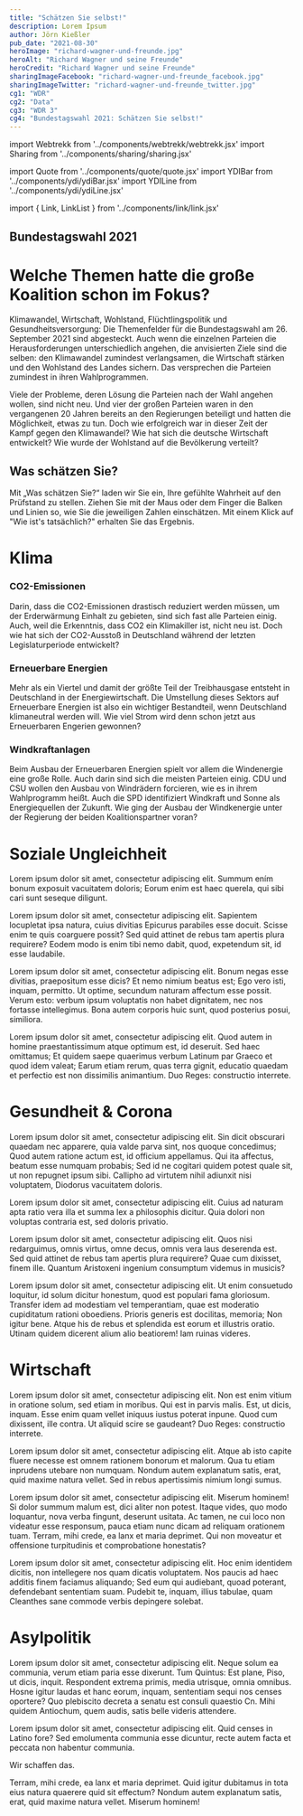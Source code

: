 ```yaml
---
title: "Schätzen Sie selbst!"
description: Lorem Ipsum
author: Jörn Kießler
pub_date: "2021-08-30"
heroImage: "richard-wagner-und-freunde.jpg"
heroAlt: "Richard Wagner und seine Freunde"
heroCredit: "Richard Wagner und seine Freunde"
sharingImageFacebook: "richard-wagner-und-freunde_facebook.jpg"
sharingImageTwitter: "richard-wagner-und-freunde_twitter.jpg"
cg1: "WDR"
cg2: "Data"
cg3: "WDR 3"
cg4: "Bundestagswahl 2021: Schätzen Sie selbst!"
---
```


import Webtrekk from '../components/webtrekk/webtrekk.jsx'
import Sharing from '../components/sharing/sharing.jsx'

import Quote from '../components/quote/quote.jsx'
import YDIBar from '../components/ydi/ydiBar.jsx'
import YDILine from '../components/ydi/ydiLine.jsx'

import { Link, LinkList } from '../components/link/link.jsx'

## Bundestagswahl 2021
# Welche Themen hatte die große Koalition schon im Fokus?
Klimawandel, Wirtschaft, Wohlstand, Flüchtlingspolitik und Gesundheitsversorgung: Die Themenfelder für die Bundestagswahl am 26. September 2021 sind abgesteckt. Auch wenn die einzelnen Parteien die Herausforderungen unterschiedlich angehen, die anvisierten Ziele sind die selben: den Klimawandel zumindest verlangsamen, die Wirtschaft stärken und den Wohlstand des Landes sichern. Das versprechen die Parteien zumindest in ihren Wahlprogrammen.

Viele der Probleme, deren Lösung die Parteien nach der Wahl angehen wollen, sind nicht neu. Und vier der großen Parteien waren in den vergangenen 20 Jahren bereits an den Regierungen beteiligt und hatten die Möglichkeit, etwas zu tun. Doch wie erfolgreich war in dieser Zeit der Kampf gegen den Klimawandel? Wie hat sich die deutsche Wirtschaft entwickelt? Wie wurde der Wohlstand auf die Bevölkerung verteilt?

## Was schätzen Sie?
Mit „Was schätzen Sie?“ laden wir Sie ein, Ihre gefühlte Wahrheit auf den Prüfstand zu stellen. Ziehen Sie mit der Maus oder dem Finger die Balken und Linien so, wie Sie die jeweiligen Zahlen einschätzen. Mit einem Klick auf "Wie ist's tatsächlich?" erhalten Sie das Ergebnis.


# Klima

### CO2-Emissionen
Darin, dass die CO2-Emissionen drastisch reduziert werden müssen, um der Erderwärmung Einhalt zu gebieten, sind sich fast alle Parteien einig. Auch, weil die Erkenntnis, dass CO2 ein Klimakiller ist, nicht neu ist. Doch wie hat sich der CO2-Ausstoß in Deutschland während der letzten Legislaturperiode entwickelt?

<YDILine name="climate_emissions"/>

### Erneuerbare Energien
Mehr als ein Viertel und damit der größte Teil der Treibhausgase entsteht in Deutschland in der Energiewirtschaft. Die Umstellung dieses Sektors auf Erneuerbare Energien ist also ein wichtiger Bestandteil, wenn Deutschland klimaneutral werden will. Wie viel Strom wird denn schon jetzt aus Erneuerbaren Engerien gewonnen?

<YDILine name="climate_power"/>

### Windkraftanlagen
Beim Ausbau der Erneuerbaren Energien spielt vor allem die Windenergie eine große Rolle. Auch darin sind sich die meisten Parteien einig. CDU und CSU wollen den Ausbau von Windrädern forcieren, wie es in ihrem Wahlprogramm heißt. Auch die SPD identifiziert Windkraft und Sonne als Energiequellen der Zukunft. Wie ging der Ausbau der Windkenergie unter der Regierung der beiden Koalitionspartner voran?

<YDILine name="climate_wind"/>


# Soziale Ungleichheit

Lorem ipsum dolor sit amet, consectetur adipiscing elit. Summum ením bonum exposuit vacuitatem doloris; Eorum enim est haec querela, qui sibi cari sunt seseque diligunt.

<YDILine name="inequality_wealth"/>

Lorem ipsum dolor sit amet, consectetur adipiscing elit. Sapientem locupletat ipsa natura, cuius divitias Epicurus parabiles esse docuit. Scisse enim te quis coarguere possit? Sed quid attinet de rebus tam apertis plura requirere? Eodem modo is enim tibi nemo dabit, quod, expetendum sit, id esse laudabile.

<YDIBar name="inequality_top_ten"/>

Lorem ipsum dolor sit amet, consectetur adipiscing elit. Bonum negas esse divitias, praeposìtum esse dicis? Et nemo nimium beatus est; Ego vero isti, inquam, permitto. Ut optime, secundum naturam affectum esse possit. Verum esto: verbum ipsum voluptatis non habet dignitatem, nec nos fortasse intellegimus. Bona autem corporis huic sunt, quod posterius posui, similiora.

<YDIBar name="inequality_none"/>

Lorem ipsum dolor sit amet, consectetur adipiscing elit. Quod autem in homine praestantissimum atque optimum est, id deseruit. Sed haec omittamus; Et quidem saepe quaerimus verbum Latinum par Graeco et quod idem valeat; Earum etiam rerum, quas terra gignit, educatio quaedam et perfectio est non dissimilis animantium. Duo Reges: constructio interrete.


# Gesundheit & Corona

Lorem ipsum dolor sit amet, consectetur adipiscing elit. Sin dicit obscurari quaedam nec apparere, quia valde parva sint, nos quoque concedimus; Quod autem ratione actum est, id officium appellamus. Qui ita affectus, beatum esse numquam probabis; Sed id ne cogitari quidem potest quale sit, ut non repugnet ipsum sibi. Callipho ad virtutem nihil adiunxit nisi voluptatem, Diodorus vacuitatem doloris.

<YDILine name="health_hospitals"/>

Lorem ipsum dolor sit amet, consectetur adipiscing elit. Cuius ad naturam apta ratio vera illa et summa lex a philosophis dicitur. Quia dolori non voluptas contraria est, sed doloris privatio.

<YDILine name="health_beds"/>

Lorem ipsum dolor sit amet, consectetur adipiscing elit. Quos nisi redarguimus, omnis virtus, omne decus, omnis vera laus deserenda est. Sed quid attinet de rebus tam apertis plura requirere? Quae cum dixisset, finem ille. Quantum Aristoxeni ingenium consumptum videmus in musicis?

<YDILine name="health_beds_in_use"/>

Lorem ipsum dolor sit amet, consectetur adipiscing elit. Ut enim consuetudo loquitur, id solum dicitur honestum, quod est populari fama gloriosum. Transfer idem ad modestiam vel temperantiam, quae est moderatio cupiditatum rationi oboediens. Prioris generis est docilitas, memoria; Non igitur bene. Atque his de rebus et splendida est eorum et illustris oratio. Utinam quidem dicerent alium alio beatiorem! Iam ruinas videres.


# Wirtschaft

Lorem ipsum dolor sit amet, consectetur adipiscing elit. Non est enim vitium in oratione solum, sed etiam in moribus. Qui est in parvis malis. Est, ut dicis, inquam. Esse enim quam vellet iniquus iustus poterat inpune. Quod cum dixissent, ille contra. Ut aliquid scire se gaudeant? Duo Reges: constructio interrete.

<YDILine name="economy_exports"/>

Lorem ipsum dolor sit amet, consectetur adipiscing elit. Atque ab isto capite fluere necesse est omnem rationem bonorum et malorum. Qua tu etiam inprudens utebare non numquam. Nondum autem explanatum satis, erat, quid maxime natura vellet. Sed in rebus apertissimis nimium longi sumus.

<YDILine name="economy_excess_exports"/>

Lorem ipsum dolor sit amet, consectetur adipiscing elit. Miserum hominem! Si dolor summum malum est, dici aliter non potest. Itaque vides, quo modo loquantur, nova verba fingunt, deserunt usitata. Ac tamen, ne cui loco non videatur esse responsum, pauca etiam nunc dicam ad reliquam orationem tuam. Terram, mihi crede, ea lanx et maria deprimet. Qui non moveatur et offensione turpitudinis et comprobatione honestatis?

<YDILine name="economy_unemployed"/>

Lorem ipsum dolor sit amet, consectetur adipiscing elit. Hoc enim identidem dicitis, non intellegere nos quam dicatis voluptatem. Nos paucis ad haec additis finem faciamus aliquando; Sed eum qui audiebant, quoad poterant, defendebant sententiam suam. Pudebit te, inquam, illius tabulae, quam Cleanthes sane commode verbis depingere solebat.

<YDILine name="economy_debt"/>

# Asylpolitik

Lorem ipsum dolor sit amet, consectetur adipiscing elit. Neque solum ea communia, verum etiam paria esse dixerunt. Tum Quintus: Est plane, Piso, ut dicis, inquit. Respondent extrema primis, media utrisque, omnia omnibus. Hosne igitur laudas et hanc eorum, inquam, sententiam sequi nos censes oportere? Quo plebiscito decreta a senatu est consuli quaestio Cn. Mihi quidem Antiochum, quem audis, satis belle videris attendere.

<YDILine name="immigration_asylum"/>

Lorem ipsum dolor sit amet, consectetur adipiscing elit. Quid censes in Latino fore? Sed emolumenta communia esse dicuntur, recte autem facta et peccata non habentur communia.

<Quote author="Angela Merkel">Wir schaffen das.</Quote>

Terram, mihi crede, ea lanx et maria deprimet. Quid igitur dubitamus in tota eius natura quaerere quid sit effectum? Nondum autem explanatum satis, erat, quid maxime natura vellet. Miserum hominem!

<Sharing twitter facebook mail whatsapp telegram reddit xing linkedin />
